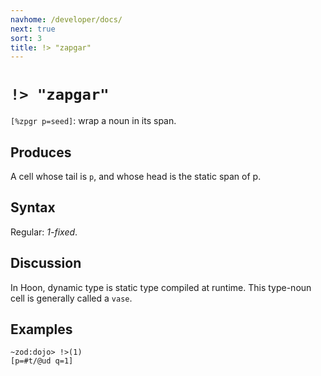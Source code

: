 ```yaml
---
navhome: /developer/docs/
next: true
sort: 3
title: !> "zapgar"
---
```


# `!> "zapgar"`

`[%zpgr p=seed]`: wrap a noun in its span.

## Produces

A cell whose tail is `p`, and whose head is the static span of p.

## Syntax

Regular: *1-fixed*.

## Discussion

In Hoon, dynamic type is static type compiled at runtime.  This
type-noun cell is generally called a `vase`.

## Examples

```
~zod:dojo> !>(1)
[p=#t/@ud q=1]
```
